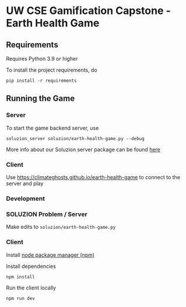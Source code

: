 # UW CSE Gamification Capstone - Earth Health Game

## Requirements

Requires Python 3.9 or higher

To install the project requirements, do

```shell
pip install -r requirements
```

## Running the Game

### Server

To start the game backend server, use

```shell
soluzion_server soluzion/earth-health-game.py --debug
```

More info about our Soluzion server package can be found [here](https://github.com/ClimateGhosts/soluzion-server)

### Client

Use https://climateghosts.github.io/earth-health-game to connect to the server and play

### Development

### SOLUZION Problem / Server

Make edits to `soluzion/earth-health-game.py`

### Client

Install [node package manager (npm)](https://docs.npmjs.com/downloading-and-installing-node-js-and-npm)

Install dependencies

```shell
npm install
```

Run the client locally

```shell
npm run dev
```